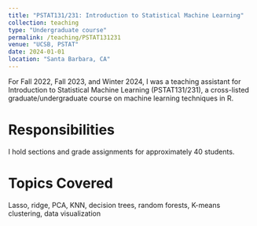 ```yaml
---
title: "PSTAT131/231: Introduction to Statistical Machine Learning"
collection: teaching
type: "Undergraduate course"
permalink: /teaching/PSTAT131231
venue: "UCSB, PSTAT"
date: 2024-01-01
location: "Santa Barbara, CA"
---
```


For Fall 2022, Fall 2023, and Winter 2024, I was a teaching assistant for Introduction to Statistical Machine Learning (PSTAT131/231), a cross-listed graduate/undergraduate course on machine learning techniques in R.

Responsibilities
======
I hold sections and grade assignments for approximately 40 students.

Topics Covered
======
Lasso, ridge, PCA, KNN, decision trees, random forests, K-means clustering, data visualization
